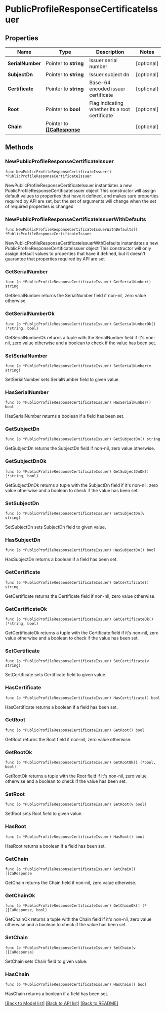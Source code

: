 # PublicProfileResponseCertificateIssuer

## Properties

Name | Type | Description | Notes
------------ | ------------- | ------------- | -------------
**SerialNumber** | Pointer to **string** | Issuer serial number | [optional] 
**SubjectDn** | Pointer to **string** | Issuer subject dn | [optional] 
**Certificate** | Pointer to **string** | Base-64 encoded issuer certificate | [optional] 
**Root** | Pointer to **bool** | Flag indicating whether its a root certificate | [optional] 
**Chain** | Pointer to [**[]CaResponse**](CaResponse.md) |  | [optional] 

## Methods

### NewPublicProfileResponseCertificateIssuer

`func NewPublicProfileResponseCertificateIssuer() *PublicProfileResponseCertificateIssuer`

NewPublicProfileResponseCertificateIssuer instantiates a new PublicProfileResponseCertificateIssuer object
This constructor will assign default values to properties that have it defined,
and makes sure properties required by API are set, but the set of arguments
will change when the set of required properties is changed

### NewPublicProfileResponseCertificateIssuerWithDefaults

`func NewPublicProfileResponseCertificateIssuerWithDefaults() *PublicProfileResponseCertificateIssuer`

NewPublicProfileResponseCertificateIssuerWithDefaults instantiates a new PublicProfileResponseCertificateIssuer object
This constructor will only assign default values to properties that have it defined,
but it doesn't guarantee that properties required by API are set

### GetSerialNumber

`func (o *PublicProfileResponseCertificateIssuer) GetSerialNumber() string`

GetSerialNumber returns the SerialNumber field if non-nil, zero value otherwise.

### GetSerialNumberOk

`func (o *PublicProfileResponseCertificateIssuer) GetSerialNumberOk() (*string, bool)`

GetSerialNumberOk returns a tuple with the SerialNumber field if it's non-nil, zero value otherwise
and a boolean to check if the value has been set.

### SetSerialNumber

`func (o *PublicProfileResponseCertificateIssuer) SetSerialNumber(v string)`

SetSerialNumber sets SerialNumber field to given value.

### HasSerialNumber

`func (o *PublicProfileResponseCertificateIssuer) HasSerialNumber() bool`

HasSerialNumber returns a boolean if a field has been set.

### GetSubjectDn

`func (o *PublicProfileResponseCertificateIssuer) GetSubjectDn() string`

GetSubjectDn returns the SubjectDn field if non-nil, zero value otherwise.

### GetSubjectDnOk

`func (o *PublicProfileResponseCertificateIssuer) GetSubjectDnOk() (*string, bool)`

GetSubjectDnOk returns a tuple with the SubjectDn field if it's non-nil, zero value otherwise
and a boolean to check if the value has been set.

### SetSubjectDn

`func (o *PublicProfileResponseCertificateIssuer) SetSubjectDn(v string)`

SetSubjectDn sets SubjectDn field to given value.

### HasSubjectDn

`func (o *PublicProfileResponseCertificateIssuer) HasSubjectDn() bool`

HasSubjectDn returns a boolean if a field has been set.

### GetCertificate

`func (o *PublicProfileResponseCertificateIssuer) GetCertificate() string`

GetCertificate returns the Certificate field if non-nil, zero value otherwise.

### GetCertificateOk

`func (o *PublicProfileResponseCertificateIssuer) GetCertificateOk() (*string, bool)`

GetCertificateOk returns a tuple with the Certificate field if it's non-nil, zero value otherwise
and a boolean to check if the value has been set.

### SetCertificate

`func (o *PublicProfileResponseCertificateIssuer) SetCertificate(v string)`

SetCertificate sets Certificate field to given value.

### HasCertificate

`func (o *PublicProfileResponseCertificateIssuer) HasCertificate() bool`

HasCertificate returns a boolean if a field has been set.

### GetRoot

`func (o *PublicProfileResponseCertificateIssuer) GetRoot() bool`

GetRoot returns the Root field if non-nil, zero value otherwise.

### GetRootOk

`func (o *PublicProfileResponseCertificateIssuer) GetRootOk() (*bool, bool)`

GetRootOk returns a tuple with the Root field if it's non-nil, zero value otherwise
and a boolean to check if the value has been set.

### SetRoot

`func (o *PublicProfileResponseCertificateIssuer) SetRoot(v bool)`

SetRoot sets Root field to given value.

### HasRoot

`func (o *PublicProfileResponseCertificateIssuer) HasRoot() bool`

HasRoot returns a boolean if a field has been set.

### GetChain

`func (o *PublicProfileResponseCertificateIssuer) GetChain() []CaResponse`

GetChain returns the Chain field if non-nil, zero value otherwise.

### GetChainOk

`func (o *PublicProfileResponseCertificateIssuer) GetChainOk() (*[]CaResponse, bool)`

GetChainOk returns a tuple with the Chain field if it's non-nil, zero value otherwise
and a boolean to check if the value has been set.

### SetChain

`func (o *PublicProfileResponseCertificateIssuer) SetChain(v []CaResponse)`

SetChain sets Chain field to given value.

### HasChain

`func (o *PublicProfileResponseCertificateIssuer) HasChain() bool`

HasChain returns a boolean if a field has been set.


[[Back to Model list]](../README.md#documentation-for-models) [[Back to API list]](../README.md#documentation-for-api-endpoints) [[Back to README]](../README.md)


